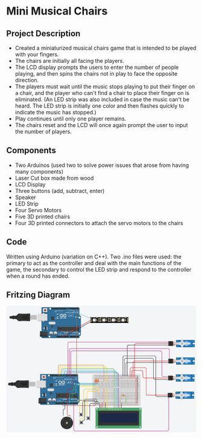 # Mini Musical Chairs

## Project Description

- Created a miniaturized musical chairs game that is intended to be played with your fingers.  
- The chairs are initially all facing the players.  
- The LCD display prompts the users to enter the number of people playing, and then spins the chairs not in play to face the opposite direction.
- The players must wait until the music stops playing to put their finger on a chair, and the player who can't find a chair to place their finger on is eliminated. (An LED strip was also included in case the music can't be heard. The LED strip is initially one color and then flashes quickly to indicate the music has stopped.)  
- Play continues until only one player remains.  
- The chairs reset and the LCD will once again prompt the user to input the number of players.

## Components
- Two Arduinos (used two to solve power issues that arose from having many components)
- Laser Cut box made from wood
- LCD Display
- Three buttons (add, subtract, enter)
- Speaker
- LED Strip
- Four Servo Motors
- Five 3D printed chairs
- Four 3D printed connectors to attach the servo motors to the chairs

## Code
Written using Arduino (variation on C++). Two .ino files were used: the primary to act as the controller and deal with the main functions of the game, the secondary to control the LED strip and respond to the controller when a round has ended.

## Fritzing Diagram
![Fritzing Diagram](https://github.com/sisler101/Mini-Musical-Chairs/blob/main/Fritzing-Diagram.png?raw=true)
